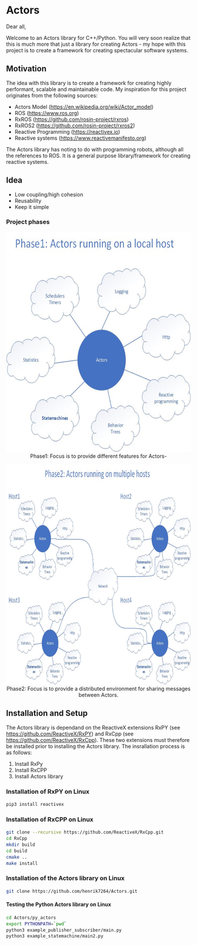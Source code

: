 # Actors
Dear all,

Welcome to an Actors library for C++/Python. You will very soon realize that this is much more that just a library for creating Actors - my hope with this project is to create a framework for creating spectacular software systems.

## Motivation
The idea with this library is to create a framework for creating highly performant, scalable and maintainable code. My inspiration for this project originates from the following sources:

* Actors Model (https://en.wikipedia.org/wiki/Actor_model)
* ROS (https://www.ros.org)
* RxROS (https://github.com/rosin-project/rxros)
* RxROS2 (https://github.com/rosin-project/rxros2)
* Reactive Programming (https://reactivex.io)
* Reactive systems (https://www.reactivemanifesto.org)

The Actors library has noting to do with programming robots, although all the references to ROS. It is a general purpose library/framework for creating reactive systems.

## Idea

* Low coupling/high cohesion
* Reusability
* Keep it simple

### Project phases

<p align="center">
  <img src="https://github.com/henrik7264/Actors/blob/main/images/Actors_Phase1.jpg" height="600"><br>
  Phase1: Focus is to provide different features for Actors-
</p>

<p align="center">
  <img src="https://github.com/henrik7264/Actors/blob/main/images/Actors_Phase2.jpg" height="600"><br>
  Phase2: Focus is to provide a distributed environment for sharing messages between Actors.
</p>

## Installation and Setup
The Actors library is dependand on the ReactiveX extensions RxPY (see https://github.com/ReactiveX/RxPY) and RxCpp (see https://github.com/ReactiveX/RxCpp). These two extensions must therefore be installed prior to installing the Actors library. The insrallation process is as follows:

1. Install RxPy
2. Install RxCPP
3. Install Actors library

### Installation of RxPY on Linux

```bash
pip3 install reactivex
```

### Installation of RxCPP on Linux

```bash
git clone --recursive https://github.com/ReactiveX/RxCpp.git
cd RxCpp
mkdir build
cd build
cmake ..
make install 
```

### Installation of the Actors library on Linux

```bash
git clone https://github.com/henrik7264/Actors.git
```

#### Testing the Python Actors library on Linux

```bash
cd Actors/py_actors
export PYTHONPATH=`pwd`
python3 example_publisher_subscriber/main.py
python3 example_statemachine/main2.py
```

